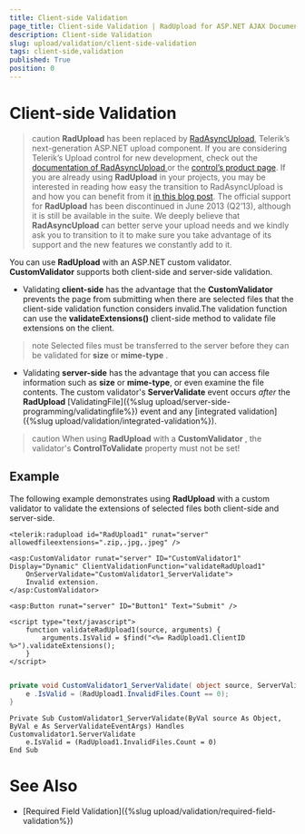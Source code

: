 ```yaml
---
title: Client-side Validation
page_title: Client-side Validation | RadUpload for ASP.NET AJAX Documentation
description: Client-side Validation
slug: upload/validation/client-side-validation
tags: client-side,validation
published: True
position: 0
---
```


# Client-side Validation



>caution  **RadUpload** has been replaced by [RadAsyncUpload](https://demos.telerik.com/aspnet-ajax/asyncupload/examples/overview/defaultcs.aspx), Telerik’s next-generation ASP.NET upload component. If you are considering Telerik’s Upload control for new development, check out the [documentation of RadAsyncUpload ](https://www.telerik.com/help/aspnet-ajax/asyncupload-overview.html) or the [control’s product page](https://www.telerik.com/products/aspnet-ajax/asyncupload.aspx). If you are already using **RadUpload** in your projects, you may be interested in reading how easy the transition to RadAsyncUpload is and how you can benefit from it [in this blog post](https://blogs.telerik.com/blogs/12-12-05/the-case-of-telerik-s-new-old-asp.net-ajax-upload-control-radasyncupload). The official support for **RadUpload** has been discontinued in June 2013 (Q2’13), although it is still be available in the suite. We deeply believe that **RadAsyncUpload** can better serve your upload needs and we kindly ask you to transition to it to make sure you take advantage of its support and the new features we constantly add to it.
>


You can use **RadUpload** with an ASP.NET custom validator. **CustomValidator** supports both client-side and server-side validation.

* Validating **client-side** has the advantage that the **CustomValidator** prevents the page from submitting when there are selected files that the client-side validation function considers invalid.The validation function can use the **validateExtensions()** client-side method to validate file extensions on the client.

>note Selected files must be transferred to the server before they can be validated for **size** or **mime-type** .
>


* Validating **server-side** has the advantage that you can access file information such as **size** or **mime-type**, or even examine the file contents. The custom validator's **ServerValidate** event occurs *after* the **RadUpload** [ValidatingFile]({%slug upload/server-side-programming/validatingfile%}) event and any [integrated validation]({%slug upload/validation/integrated-validation%}).

>caution When using **RadUpload** with a **CustomValidator** , the validator's **ControlToValidate** property must not be set!
>


## Example

The following example demonstrates using **RadUpload** with a custom validator to validate the extensions of selected files both client-side and server-side.

````ASPNET
<telerik:radupload id="RadUpload1" runat="server" allowedfileextensions=".zip,.jpg,.jpeg" />

<asp:CustomValidator runat="server" ID="CustomValidator1" Display="Dynamic" ClientValidationFunction="validateRadUpload1"
    OnServerValidate="CustomValidator1_ServerValidate">        
    Invalid extension.
</asp:CustomValidator>

<asp:Button runat="server" ID="Button1" Text="Submit" />

<script type="text/javascript">
    function validateRadUpload1(source, arguments) {
        arguments.IsValid = $find("<%= RadUpload1.ClientID %>").validateExtensions();
    }
</script>
	
````



````C#
private void CustomValidator1_ServerValidate( object source, ServerValidateEventArgs e) {  
    е .IsValid = (RadUpload1.InvalidFiles.Count == 0);
}
````
````VB.NET
Private Sub CustomValidator1_ServerValidate(ByVal source As Object, ByVal e As ServerValidateEventArgs) Handles Customvalidator1.ServerValidate
    е.IsValid = (RadUpload1.InvalidFiles.Count = 0)
End Sub
````


# See Also

 * [Required Field Validation]({%slug upload/validation/required-field-validation%})
